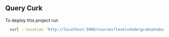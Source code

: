 ## Query Curk

To deploy this project run

```bash
  curl --location 'http://localhost:5000/courses?level=Undergraduate&name=Course%201%201%20Lorem%20ipsum%20dolor%20sit%20amet&country=India'
```
